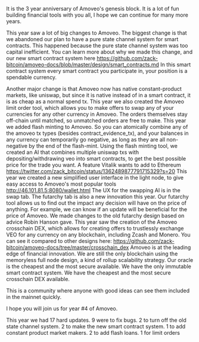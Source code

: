 It is the 3 year anniversary of Amoveo's genesis block. It is a lot of fun building financial tools with you all, I hope we can continue for many more years.

This year saw a lot of big changes to Amoveo. The biggest change is that we abandoned our plan to have a pure state channel system for smart contracts. This happened because the pure state channel system was too capital inefficient. You can learn more about why we made this change, and our new smart contract system here https://github.com/zack-bitcoin/amoveo-docs/blob/master/design/smart_contracts.md
In this smart contract system every smart contract you participate in, your position is a spendable currency.

Another major change is that Amoveo now has native constant-product markets, like uniswap, but since it is native instead of in a smart contract, it is as cheap as a normal spend tx.
This year we also created the Amoveo limit order tool, which allows you to make offers to swap any of your currencies for any other currency in Amoveo. The orders themselves stay off-chain until matched, so unmatched orders are free to make.
This year we added flash minting to Amoveo. So you can atomically combine any of the amoveo tx types (besides contract_evidence_tx), and your balances in any currency can temporarily go negative, as long as they are all non-negative by the end of the flash-mint.
Using the flash minting tool, we created an AI that combines multiple uniswap txs with depositing/withdrawing veo into smart contracts, to get the best possible price for the trade you want. A feature Vitalik wants to add to Ethereum https://twitter.com/zack_bitcoin/status/1362489877791715329?s=20
This year we created a new simplified user interface in the light node, to give easy access to Amoveo's most popular tools http://46.101.81.5:8080/wallet.html
The UX for the swapping AI is in the swap tab. 
The futarchy tab is also a new innovation this year.
Our futarchy tool allows us to find out the impact any decision will have on the price of anything. For example, we can know if an update will be beneficial for the price of Amoveo. We made changes to the old futarchy design based on advice Robin Hanson gave.
This year saw the creation of the Amoveo crosschain DEX, which allows for creating offers to trustlessly exchange VEO for any currency on any blockchain, including Zcash and Monero. You can see it compared to other designs here: https://github.com/zack-bitcoin/amoveo-docs/tree/master/crosschain_dex
Amoveo is at the leading edge of financial innovation. We are still the only blockchain using the memoryless full node design, a kind of rollup scalability strategy. Our oracle is the cheapest and the most secure available. We have the only immutable smart contract system.
We have the cheapest and the most secure crosschain DEX available.

This is a community where anyone with good ideas can see them included in the mainnet quickly.

I hope you will join us for year #4 of Amoveo.

This year we had 17 hard updates.
9 were to fix bugs.
2 to turn off the old state channel system.
2 to make the new smart contract system.
1 to add constant product market makers.
2 to add flash loans.
1 for limit orders